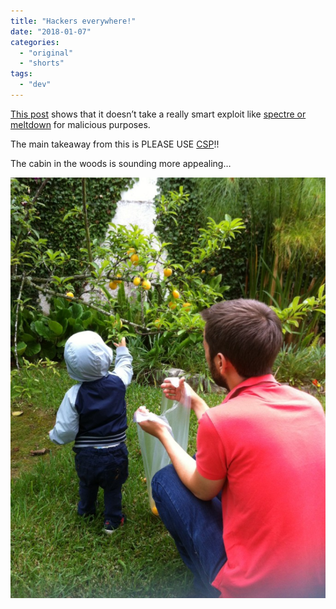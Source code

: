 ```yaml
---
title: "Hackers everywhere!"
date: "2018-01-07"
categories: 
  - "original"
  - "shorts"
tags: 
  - "dev"
---
```


[This post](https://hackernoon.com/im-harvesting-credit-card-numbers-and-passwords-from-your-site-here-s-how-9a8cb347c5b5) shows that it doesn’t take a really smart exploit like [spectre or meltdown](https://spectreattack.com) for malicious purposes.

The main takeaway from this is PLEASE USE [CSP](https://developer.mozilla.org/en-US/docs/Web/HTTP/CSP)!!

The cabin in the woods is sounding more appealing…

![](images/image-2.png)
